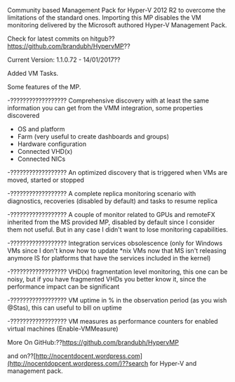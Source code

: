 Community based Management Pack for Hyper-V 2012 R2 to overcome the limitations of the standard ones. Importing this MP disables the VM monitoring delivered by the Microsoft authored Hyper-V Management Pack.

Check for latest commits on hitgub??<https://github.com/brandubh/HypervMP>??

Current Version: 1.1.0.72 - 14/01/2017??

Added VM Tasks.

Some features of the MP.

-?????????????????? Comprehensive discovery with at least the same information you can get from the VMM integration, some properties discovered

-   OS and platform
-   Farm (very useful to create dashboards and groups)
-   Hardware configuration
-   Connected VHD(x)
-   Connected NICs

-?????????????????? An optimized discovery that is triggered when VMs are moved, started or stopped

-?????????????????? A complete replica monitoring scenario with diagnostics, recoveries (disabled by default) and tasks to resume replica

-?????????????????? A couple of monitor related to GPUs and remoteFX inherited from the MS provided MP, disabled by default since I consider them not useful. But in any case I didn't want to lose monitoring capabilities.

-?????????????????? Integration services obsolescence (only for Windows VMs since I don't know how to update *nix VMs now that MS isn't releasing anymore IS for platforms that have the services included in the kernel)

-?????????????????? VHD(x) fragmentation level monitoring, this one can be noisy, but if you have fragmented VHDs you better know it, since the performance impact can be significant

-?????????????????? VM uptime in % in the observation period (as you wish @Stas), this can useful to bill on uptime

-?????????????????? VM measures as performance counters for enabled virtual machines (Enable-VMMeasure)

More On GitHub:??<https://github.com/brandubh/HypervMP>

and on??[http://nocentdocent.wordpress.com](http://nocentdopcent.wordpress.com/)??search for Hyper-V and management pack.
